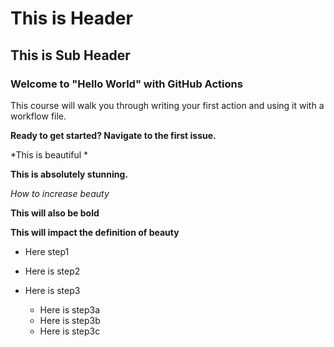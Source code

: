 # This is Header
## This is Sub Header

### Welcome to "Hello World" with GitHub Actions

This course will walk you through writing your first action and using it with a workflow file. 

**Ready to get started? Navigate to the first issue.**

*This is beautiful *

**This is absolutely stunning.**

_How to increase beauty_

__This will also be bold__

__This will impact the definition of beauty__

* Here step1

* Here is step2

* Here is step3
  * Here is step3a
  * Here is step3b
  * Here is step3c
